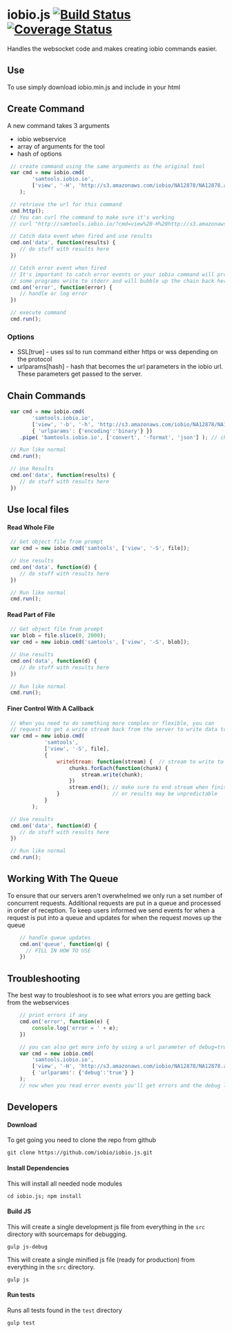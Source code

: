 # iobio.js [![Build Status](https://travis-ci.org/iobio/iobio.js.svg?branch=master)](https://travis-ci.org/iobio/iobio.js) [![Coverage Status](https://coveralls.io/repos/iobio/iobio.js/badge.svg?branch=master)](https://coveralls.io/r/iobio/iobio.js?branch=master)
Handles the websocket code and makes creating iobio commands easier.

## Use

To use simply download iobio.min.js and include in your html

## Create Command
A new command takes 3 arguments
* iobio webservice
* array of arguments for the tool
* hash of options

```javascript
 // create command using the same arguments as the original tool
 var cmd = new iobio.cmd(
		'samtools.iobio.io',
		['view', '-H', 'http://s3.amazonaws.com/iobio/NA12878/NA12878.autsome.bam']
	);

 // retrieve the url for this command
 cmd.http();
 // You can curl the command to make sure it's working
 // curl "http://samtools.iobio.io/?cmd=view%20-H%20http://s3.amazonaws.com/iobio/NA12878/NA12878.autsome.bam"			

 // Catch data event when fired and use results
 cmd.on('data', function(results) {
	// do stuff with results here
 })

 // Catch error event when fired 
 // It's important to catch error events or your iobio command will probably throw an error and fail as 
 // some programs write to stderr and will bubble up the chain back here.
 cmd.on('error', function(error) {
	// handle or log error
 })

 // execute command
 cmd.run();
```

### Options
* SSL[true] - uses ssl to run command either https or wss depending on the protocol
* urlparams[hash] - hash that becomes the url parameters in the iobio url. These parameters get passed to the server.

## Chain Commands

```javascript
 var cmd = new iobio.cmd(
		'samtools.iobio.io',
		['view', '-b', '-h', 'http://s3.amazonaws.com/iobio/NA12878/NA12878.autsome.bam', '1:6864420-6869420'],
		{ 'urlparams': {'encoding':'binary'} })
	.pipe( 'bamtools.iobio.io', ['convert', '-format', 'json'] ); // chain command

 // Run like normal
 cmd.run(); 

 // Use Results
 cmd.on('data', function(results) {
	// do stuff with results here
 })
```

## Use local files

#### Read Whole File

```javascript
 // Get object file from prompt
 var cmd = new iobio.cmd('samtools', ['view', '-S', file]);			

 // Use results
 cmd.on('data', function(d) {
	// do stuff with results here
 })

 // Run like normal
 cmd.run();
```

#### Read Part of File

```javascript
 // Get object file from prompt
 var blob = file.slice(0, 2000);
 var cmd = new iobio.cmd('samtools', ['view', '-S', blob]);			

 // Use results
 cmd.on('data', function(d) {
	// do stuff with results here
 })

 // Run like normal
 cmd.run();
```

#### Finer Control With A Callback

```javascript
 // When you need to do something more complex or flexible, you can 
 // request to get a write stream back from the server to write data to
 var cmd = new iobio.cmd(
 			'samtools', 
 			['view', '-S', file], 
 			{ 
 				writeStream: function(stream) {  // stream to write to				
                	chunks.forEach(function(chunk) {
                		stream.write(chunk);
                	})
                	stream.end(); // make sure to end stream when finished 
 				}          		  // or results may be unpredictable
 			}
 		);			

 // Use results
 cmd.on('data', function(d) {
	// do stuff with results here
 })

 // Run like normal
 cmd.run();
```

## Working With The Queue
To ensure that our servers aren't overwhelmed we only run a set number of concurrent
requests. Additional requests are put in a queue and processed in order of reception.
To keep users informed we send events for when a request is put into a queue and updates
for when the request moves up the queue

```javascript
	// handle queue updates
	cmd.on('queue', function(q) {
	  // FILL IN HOW TO USE
	})
```

## Troubleshooting
The best way to troubleshoot is to see what errors you are getting back from the webservices

```javascript
	// print errors if any
	cmd.on('error', function(e) {
		console.log('error = ' + e);
	})

	// you can also get more info by using a url parameter of debug=true
	var cmd = new iobio.cmd(
		'samtools.iobio.io',
		['view', '-H', 'http://s3.amazonaws.com/iobio/NA12878/NA12878.autsome.bam'],
		{ 'urlparams': {'debug':'true'} }
	);
	// now when you read error events you'll get errors and the debug log
```

## Developers

#### Download 
To get going you need to clone the repo from github
```
git clone https://github.com/iobio/iobio.js.git
```

#### Install Dependencies
This will install all needed node modules
```
cd iobio.js; npm install
```


#### Build JS
This will create a single development js file from everything in the ```src``` directory with sourcemaps for debugging.
```
gulp js-debug
```

This will create a single minified js file (ready for production) from everything in the ```src``` directory.
```
gulp js
```

#### Run tests
Runs all tests found in the ```test``` directory
```
gulp test
```
